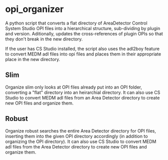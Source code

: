 # opi_organizer
A python script that converts a flat directory of AreaDetector Control System Studio OPI files into a hierarchical structure, sub-dividing by plugin and version. Aditionally, updates the cross-references of plugin OPIs so that they don't break in the new directory.

If the user has CS Studio installed, the script also uses the adl2boy feature to convert MEDM adl files into opi files and places them in their appropriate place in the new directory.

## Slim ##
Organize slim only looks at OPI files already put into an OPI folder, converting a "flat" directory into an heirarchial directory. It can also use CS Studio to convert MEDM adl files from an Area Detector directory to create new OPI files and organize them.

## Robust ##
Organize robust searches the entire Area Detector directory for OPI files, inserting them into the given OPI directory accordingly (in addition to organizing the OPI directory). It can also use CS Studio to convert MEDM adl files from the Area Detector directory to create new OPI files and organize them.

